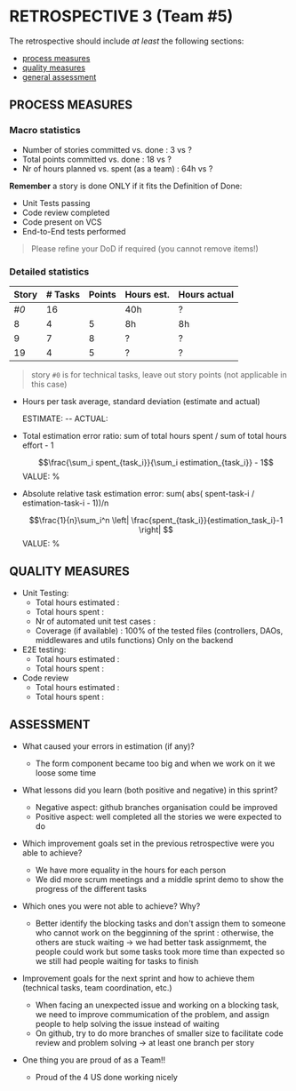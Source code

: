 # RETROSPECTIVE 3 (Team #5)

The retrospective should include _at least_ the following
sections:

-   [process measures](#process-measures)
-   [quality measures](#quality-measures)
-   [general assessment](#assessment)

## PROCESS MEASURES

### Macro statistics

-   Number of stories committed vs. done : 3 vs ?
-   Total points committed vs. done : 18 vs ?
-   Nr of hours planned vs. spent (as a team) : 64h vs ?

**Remember** a story is done ONLY if it fits the Definition of Done:

-   Unit Tests passing
-   Code review completed
-   Code present on VCS
-   End-to-End tests performed

> Please refine your DoD if required (you cannot remove items!)

### Detailed statistics

| Story  | # Tasks | Points | Hours est. | Hours actual |
|--------|---------|--------|------------|--------------|
| _#0_   |   16    |        |   40h      |    ?    |
| 8      |   4     |   5    |    8h      |    8h    |
| 9      |   7     |   8    |   ?   |    ?     |
| 19     |   4     |   5    |   ?   |    ?     |


> story `#0` is for technical tasks, leave out story points (not applicable in this case)

-   Hours per task average, standard deviation (estimate and actual)

    ESTIMATE:   -- ACTUAL: 

-   Total estimation error ratio: sum of total hours spent / sum of total hours effort - 1

    $$\frac{\sum_i spent_{task_i}}{\sum_i estimation_{task_i}} - 1$$
    VALUE: %

-   Absolute relative task estimation error: sum( abs( spent-task-i / estimation-task-i - 1))/n

    $$\frac{1}{n}\sum_i^n \left| \frac{spent_{task_i}}{estimation_task_i}-1 \right| $$
    VALUE: %

## QUALITY MEASURES

-   Unit Testing:
    -   Total hours estimated : 
    -   Total hours spent : 
    -   Nr of automated unit test cases : 
    -   Coverage (if available) : 100% of the tested files (controllers, DAOs, middlewares and utils functions) Only on the backend
-   E2E testing:
    -   Total hours estimated :
    -   Total hours spent : 
-   Code review
    -   Total hours estimated : 
    -   Total hours spent : 

## ASSESSMENT

-   What caused your errors in estimation (if any)?

    -   The form component became too big and when we work on it we loose some time

-   What lessons did you learn (both positive and negative) in this sprint?

    -   Negative aspect: github branches organisation could be improved
    -   Positive aspect: well completed all the stories we were expected to do

-   Which improvement goals set in the previous retrospective were you able to achieve?
    -   We have more equality in the hours for each person
    -   We did more scrum meetings and a middle sprint demo to show the progress of the different tasks

-   Which ones you were not able to achieve? Why?

    -   Better identify the blocking tasks and don't assign them to someone who cannot work on the begginning of the sprint : otherwise, the others are stuck waiting
    -> we had better task assignmemt, the people could work but some tasks took more time than expected so we still had people waiting for tasks to finish 


-   Improvement goals for the next sprint and how to achieve them (technical tasks, team coordination, etc.)
    - When facing an unexpected issue and working on a blocking task, we need to improve commumication of the problem, and assign people to help solving the issue instead of waiting
    - On github, try to do more branches of smaller size to facilitate code review and problem solving
    -> at least one branch per story

-   One thing you are proud of as a Team!!
    -   Proud of the 4 US done working nicely
